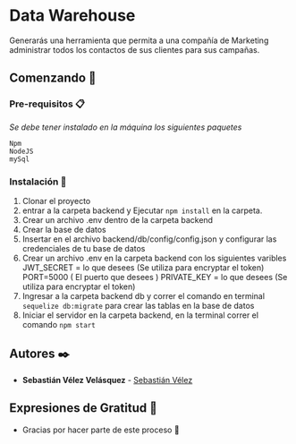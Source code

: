 # Data Warehouse

Generarás una herramienta que permita a una compañía de Marketing administrar todos los contactos de sus clientes para sus campañas.

## Comenzando 🚀

### Pre-requisitos 📋

_Se debe tener instalado en la máquina los siguientes paquetes_

```
Npm
NodeJS
mySql
```

### Instalación 🔧

1. Clonar el proyecto
2. entrar a la carpeta backend y Ejecutar `npm install` en la carpeta.
3. Crear un archivo .env dentro de la carpeta backend
4. Crear la base de datos
5. Insertar en el archivo backend/db/config/config.json y configurar las credenciales de tu base de datos
6. Crear un archivo .env en la carpeta backend con los siguientes varibles
    JWT_SECRET = lo que desees (Se utiliza para encryptar el token)
    PORT=5000 ( El puerto que desees )
    PRIVATE_KEY = lo que desees (Se utiliza para encryptar el token)
6. Ingresar a la carpeta backend db y correr el comando en terminal `sequelize db:migrate` para crear las tablas en la base de datos
7. Iniciar el servidor en la carpeta backend, en la terminal correr el comando `npm start`


## Autores ✒️

* **Sebastián Vélez Velásquez** -  [Sebastián Vélez](https://github.com/SebasVelez34)

## Expresiones de Gratitud 🎁

* Gracias por hacer parte de este proceso 📢
